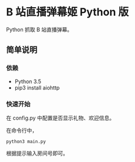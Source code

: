 # B 站直播弹幕姬 Python 版

Python 抓取 B 站直播弹幕。

## 简单说明

### 依赖

* Python 3.5
* pip3 install aiohttp

### 快速开始

在 config.py 中配置是否显示礼物、欢迎信息。

在命令行中，

    python3 main.py
    
根据提示输入房间号即可。
